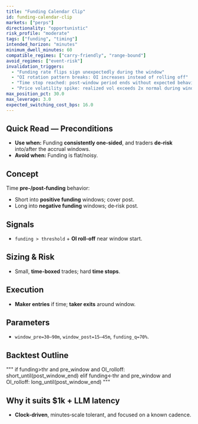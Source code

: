 ```yaml
---
title: "Funding Calendar Clip"
id: funding-calendar-clip
markets: ["perps"]
directionality: "opportunistic"
risk_profile: "moderate"
tags: ["funding", "timing"]
intended_horizon: "minutes"
minimum_dwell_minutes: 60
compatible_regimes: ["carry-friendly", "range-bound"]
avoid_regimes: ["event-risk"]
invalidation_triggers:
  - "Funding rate flips sign unexpectedly during the window"
  - "OI rotation pattern breaks: OI increases instead of rolling off"
  - "Time stop reached: post-window period ends without expected behavior"
  - "Price volatility spike: realized vol exceeds 2x normal during window"
max_position_pct: 30.0
max_leverage: 3.0
expected_switching_cost_bps: 16.0
---
```


## Quick Read — Preconditions

- **Use when:** Funding **consistently one-sided**, and traders **de‑risk** into/after the accrual windows.
- **Avoid when:** Funding is flat/noisy.

## Concept

Time **pre‑/post‑funding** behavior:

- Short into **positive funding** windows; cover post.
- Long into **negative funding** windows; de‑risk post.

## Signals

- `funding > threshold` + **OI roll-off** near window start.

## Sizing & Risk

- Small, **time-boxed** trades; hard **time stops**.

## Execution

- **Maker entries** if time; **taker exits** around window.

## Parameters

- `window_pre=30–90m`, `window_post=15–45m`, `funding_q=70%`.

## Backtest Outline

"""
if funding>thr and pre_window and OI_rolloff:
short_until(post_window_end)
elif funding<-thr and pre_window and OI_rolloff:
long_until(post_window_end)
"""

## Why it suits $1k + LLM latency

- **Clock-driven**, minutes‑scale tolerant, and focused on a known cadence.
